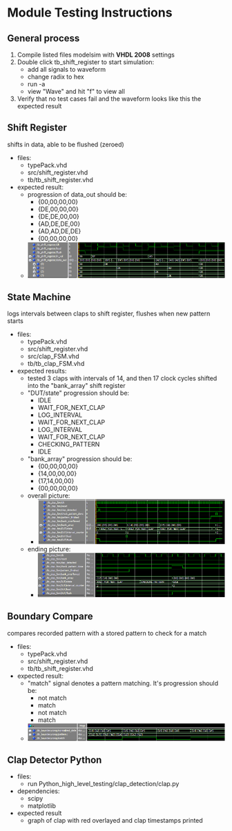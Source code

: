 # Module Testing Instructions


## General process
1) Compile listed files modelsim with **VHDL 2008** settings
2) Double click tb_shift_register to start simulation:
    - add all signals to waveform
    - change radix to hex
    - run -a
    - view "Wave" and hit "f" to view all
3) Verify that no test cases fail and the waveform looks like this the expected result


## Shift Register
shifts in data, able to be flushed (zeroed)
* files:
    - typePack.vhd
    - src/shift_register.vhd
    - tb/tb_shift_register.vhd
* expected result:
    - progression of data_out should be:
        - {00,00,00,00}
        - {DE,00,00,00}
        - {DE,DE,00,00}
        - {AD,DE,DE,00}
        - {AD,AD,DE,DE}
        - {00,00,00,00}
    - ![](tb_shift_register.png) 


## State Machine
logs intervals between claps to shift register, flushes when new pattern starts
* files:
    - typePack.vhd
    - src/shift_register.vhd
    - src/clap_FSM.vhd
    - tb/tb_clap_FSM.vhd
* expected results:
    - tested 3 claps with intervals of 14, and then 17 clock cycles shifted into the "bank_array" shift register
    - "DUT/state" progression should be:
        - IDLE
        - WAIT_FOR_NEXT_CLAP
        - LOG_INTERVAL
        - WAIT_FOR_NEXT_CLAP
        - LOG_INTERVAL
        - WAIT_FOR_NEXT_CLAP
        - CHECKING_PATTERN
        - IDLE
    - "bank_array" progression should be:
        - {00,00,00,00}
        - {14,00,00,00}
        - {17,14,00,00}
        - {00,00,00,00}
    - overall picture:
        - ![](tb_clap_FSM.png)
    - ending picture:
        - ![](tb_clap_FSM_end.png)


## Boundary Compare
compares recorded pattern with a stored pattern to check for a match
* files:
    - typePack.vhd
    - src/shift_register.vhd
    - tb/tb_shift_register.vhd
* expected result:
    - "match" signal denotes a pattern matching. It's progression should be:
        - not match
        - match
        - not match
        - match
    - ![](tb_boundary_comp.png) 


## Clap Detector Python
* files:
    - run Python_high_level_testing/clap_detection/clap.py
* dependencies:
    - scipy
    - matplotlib
* expected result
    - graph of clap with red overlayed and clap timestamps printed
    